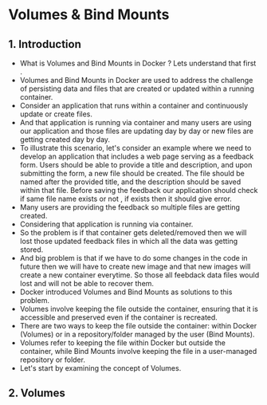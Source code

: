 # Volumes & Bind Mounts

## 1. Introduction
  - What is Volumes and Bind Mounts in Docker ? Lets understand that first .
  - Volumes and Bind Mounts in Docker are used to address the challenge of persisting data and files that are created or updated within a running  container.
  - Consider an application that runs within a container and continuously update or create files.
  - And that application is running via container and many users are using our application and those files are updating day by day or new files
	  are getting created day by day.
  - To illustrate this scenario, let's consider an example where we need to develop an application that includes a web page serving as a 
	  feedback   form. Users should be able to provide a title and description, and upon submitting the form, a new file should be created. The file should be named after the provided title, and the description should be saved within that file. Before saving the feedback our application should check if same file name exists or not , if exists then it should give error.	
  - Many users are providing the feedback so multiple files are getting created.	
  - Considering that application is running via container.
  - So the problem is if that container gets deleted/removed then we will lost those updated feedback files in which all the data was 
	  getting stored.
  - And big problem is that if we have to do some changes in the code in future then we will have to create new image and that new images 
	  will create a new container everytime. So those all feebdack data files would lost and will not be able to recover them.
  - Docker introduced Volumes and Bind Mounts as solutions to this problem.
  - Volumes involve keeping the file outside the container, ensuring that it is accessible and preserved even if the container is recreated.
  - There are two ways to keep the file outside the container: within Docker (Volumes) or in a repository/folder managed by the user (Bind Mounts). 
  - Volumes refer to keeping the file within Docker but outside the container, while Bind Mounts involve keeping the file in a user-managed repository or folder.
  - Let's start by examining the concept of Volumes.
	
## 2. Volumes

		
   
